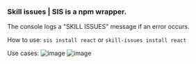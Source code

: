 <h3><b>Skill issues | SIS is a npm wrapper.</b></h3>
<p>The console logs a "SKILL ISSUES" message if an error occurs.</p>

How to use:
`sis install react` or
`skill-issues install react`

Use cases: 
![image](https://github.com/sanxzhar/skill-issues/assets/58833843/b2315cee-1f5c-4abd-b241-6ad2918711d8)
![image](https://github.com/sanxzhar/skill-issues/assets/58833843/b3d3d00a-f23d-4260-8413-cf1e99daa0c7)